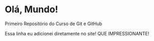 # Olá, Mundo!
 Primeiro Repositório do Curso de Git e GitHub

 Essa linha eu adicionei diretamente no site! QUE IMPRESSIONANTE!
